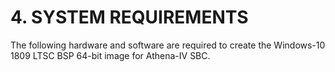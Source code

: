 # 4.	SYSTEM REQUIREMENTS

The following hardware and software are required to create the Windows-10 1809 LTSC BSP 64-bit image for Athena-IV SBC.

